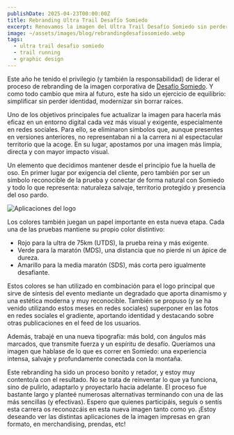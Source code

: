 ```yaml
---
publishDate: 2025-04-23T00:00:00Z
title: Rebranding Ultra Trail Desafío Somiedo
excerpt: Renovamos la imagen del Ultra Trail Desafío Somiedo sin perder su esencia aventurera
image: ~/assets/images/blog/rebrandingdesafiosomiedo.webp
tags:
  - ultra trail desafio somiedo
  - trail running
  - graphic design
---
```


Este año he tenido el privilegio (y también la responsabilidad) de liderar el proceso de rebranding de la imagen corporativa de [Desafío Somiedo](https://www.desafiosomiedo.com). Y como todo cambio que mira al futuro, este ha sido un ejercicio de equilibrio: simplificar sin perder identidad, modernizar sin borrar raíces.

Uno de los objetivos principales fue actualizar la imagen para hacerla más eficaz en un entorno digital cada vez más visual y exigente, especialmente en redes sociales. Para ello, se eliminaron símbolos que, aunque presentes en versiones anteriores, no representaban ni a la carrera ni al espectacular territorio que la acoge. En su lugar, apostamos por una imagen más limpia, directa y con mayor impacto visual.

Un elemento que decidimos mantener desde el principio fue la huella de oso. En primer lugar por exigencia del cliente, pero también por ser un símbolo reconocible de la prueba y conectar de forma natural con Somiedo y todo lo que representa: naturaleza salvaje, territorio protegido y presencia del oso pardo.

![Aplicaciones del logo](/siamese-dev/images/blog/aplicacionesdesafiosomiedo.webp)

Los colores también juegan un papel importante en esta nueva etapa. Cada una de las pruebas mantiene su propio color distintivo:

- Rojo para la ultra de 75km (UTDS), la prueba reina y más exigente.
- Verde para la maratón (MDS), una distancia que no pierde ni un ápice de dureza.
- Amarillo para la media maratón (SDS), más corta pero igualmente desafiante.

Estos colores se han utilizado en combinación para el logo principal que sirve de síntesis del evento mediante un degradado que aporta dinamismo y una
estética moderna y muy reconocible. También se propuso (y se ha venido utilizando estos meses en redes sociales) superponer en las fotos en redes sociales el gradiente, aportando identidad y destacando sobre otras publicaciones en el feed de los usuarios.

Además, trabajé en una nueva tipografía: más bold, con ángulos más marcados, que transmite fuerza y un espíritu de desafío. Queríamos una imagen que hablase de lo que es correr en Somiedo: una experiencia intensa, salvaje y profundamente conectada con la montaña.

Este rebranding ha sido un proceso bonito y retador, y estoy muy contento/a con el resultado. No se trata de reinventar lo que ya funciona, sino de pulirlo, adaptarlo y proyectarlo hacia adelante. El proceso fue bastante largo y planteé numerosas alternativas terminando con una de las más sencillas (y efectivas). Espero que quienes participáis, seguís o sentís esta carrera os reconozcáis en esta nueva imagen tanto como yo. ¡Estoy deseando ver las distintas aplicaciones de la imagen impresas en gran formato, en merchandising, prendas, etc!
